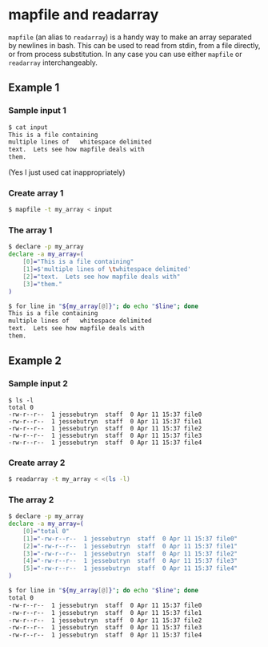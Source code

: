 # mapfile and readarray

`mapfile` (an alias to `readarray`) is a handy way to make an array separated 
by newlines in bash.  This can be used to read from stdin, from a file 
directly, or from process substitution.  In any case you can use either
`mapfile` or `readarray` interchangeably. 

## Example 1

### Sample input 1 

``` bash
$ cat input
This is a file containing
multiple lines of 	whitespace delimited
text.  Lets see how mapfile deals with
them.
```

(Yes I just used cat inappropriately)

### Create array 1

``` bash
$ mapfile -t my_array < input
```

### The array 1

``` bash
$ declare -p my_array
declare -a my_array=(
	[0]="This is a file containing" 
	[1]=$'multiple lines of \twhitespace delimited' 
	[2]="text.  Lets see how mapfile deals with" 
	[3]="them."
)
```

``` bash
$ for line in "${my_array[@]}"; do echo "$line"; done
This is a file containing
multiple lines of 	whitespace delimited
text.  Lets see how mapfile deals with
them.
```

## Example 2

### Sample input 2

```
$ ls -l
total 0
-rw-r--r--  1 jessebutryn  staff  0 Apr 11 15:37 file0
-rw-r--r--  1 jessebutryn  staff  0 Apr 11 15:37 file1
-rw-r--r--  1 jessebutryn  staff  0 Apr 11 15:37 file2
-rw-r--r--  1 jessebutryn  staff  0 Apr 11 15:37 file3
-rw-r--r--  1 jessebutryn  staff  0 Apr 11 15:37 file4
```

### Create array 2

``` bash
$ readarray -t my_array < <(ls -l)
```

### The array 2

``` bash
$ declare -p my_array
declare -a my_array=(
	[0]="total 0" 
	[1]="-rw-r--r--  1 jessebutryn  staff  0 Apr 11 15:37 file0" 
	[2]="-rw-r--r--  1 jessebutryn  staff  0 Apr 11 15:37 file1" 
	[3]="-rw-r--r--  1 jessebutryn  staff  0 Apr 11 15:37 file2" 
	[4]="-rw-r--r--  1 jessebutryn  staff  0 Apr 11 15:37 file3" 
	[5]="-rw-r--r--  1 jessebutryn  staff  0 Apr 11 15:37 file4"
)
```

``` bash
$ for line in "${my_array[@]}"; do echo "$line"; done
total 0
-rw-r--r--  1 jessebutryn  staff  0 Apr 11 15:37 file0
-rw-r--r--  1 jessebutryn  staff  0 Apr 11 15:37 file1
-rw-r--r--  1 jessebutryn  staff  0 Apr 11 15:37 file2
-rw-r--r--  1 jessebutryn  staff  0 Apr 11 15:37 file3
-rw-r--r--  1 jessebutryn  staff  0 Apr 11 15:37 file4
```
